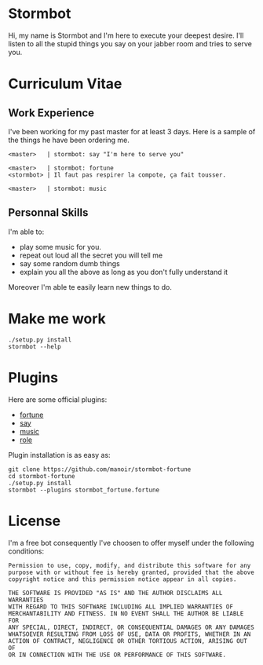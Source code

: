 Stormbot
========

Hi, my name is Stormbot and I'm here to execute your deepest desire.
I'll listen to all the stupid things you say on your jabber room and tries to serve you.


Curriculum Vitae
================

Work Experience
---------------

I've been working for my past master for at least 3 days.
Here is a sample of the things he have been ordering me.

```
<master>   | stormbot: say "I'm here to serve you"

<master>   | stormbot: fortune
<stormbot> | Il faut pas respirer la compote, ça fait tousser.

<master>   | stormbot: music
```

Personnal Skills
----------------

I'm able to:

 - play some music for you.
 - repeat out loud all the secret you will tell me
 - say some random dumb things
 - explain you all the above as long as you don't fully understand it

Moreover I'm able te easily learn new things to do.

Make me work
============

```
./setup.py install
stormbot --help
```

Plugins
=======

Here are some official plugins:

 - [fortune](https://github.com/manoir/stormbot-fortune)
 - [say](https://github.com/manoir/stormbot-say)
 - [music](https://github.com/manoir/stormbot-music)
 - [role](https://github.com/manoir/stormbot-role)

Plugin installation is as easy as:
```
git clone https://github.com/manoir/stormbot-fortune
cd stormbot-fortune
./setup.py install
stormbot --plugins stormbot_fortune.fortune
```

License
=======

I'm a free bot consequently I've choosen to offer myself under the following conditions:

```
Permission to use, copy, modify, and distribute this software for any
purpose with or without fee is hereby granted, provided that the above
copyright notice and this permission notice appear in all copies.

THE SOFTWARE IS PROVIDED "AS IS" AND THE AUTHOR DISCLAIMS ALL WARRANTIES
WITH REGARD TO THIS SOFTWARE INCLUDING ALL IMPLIED WARRANTIES OF
MERCHANTABILITY AND FITNESS. IN NO EVENT SHALL THE AUTHOR BE LIABLE FOR
ANY SPECIAL, DIRECT, INDIRECT, OR CONSEQUENTIAL DAMAGES OR ANY DAMAGES
WHATSOEVER RESULTING FROM LOSS OF USE, DATA OR PROFITS, WHETHER IN AN
ACTION OF CONTRACT, NEGLIGENCE OR OTHER TORTIOUS ACTION, ARISING OUT OF
OR IN CONNECTION WITH THE USE OR PERFORMANCE OF THIS SOFTWARE.
```
